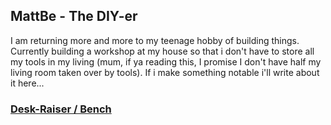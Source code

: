 ## MattBe - The DIY-er
I am returning more and more to my teenage hobby of building things. Currently building a workshop at my house so that i don't have to store all my tools in my living (mum, if ya reading this, I promise I don't have half my living room taken over by tools).
  If i make something notable i'll write about it here...

### [Desk-Raiser / Bench](projects/desk-raised/desk-raiser.diy.mattbe.me.md)

